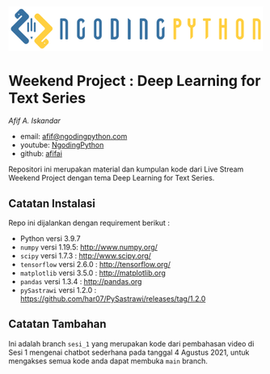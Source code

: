 ![alt text](https://github.com/afifai/weekend-project-DLFNLPSeries/blob/main/image/logo.png?raw=true)
# Weekend Project : Deep Learning for Text Series
*Afif A. Iskandar*

- email: <afif@ngodingpython.com>
- youtube: [NgodingPython](https://youtube.com/NgodingPython)
- github: [afifai](http://github.com/afifai)

Repositori ini merupakan material dan kumpulan kode dari Live Stream Weekend Project dengan tema Deep Learning for Text Series.

## Catatan Instalasi
Repo ini dijalankan dengan requirement berikut :

- Python versi 3.9.7
- `numpy` versi 1.19.5: http://www.numpy.org/
- `scipy` versi 1.7.3 : http://www.scipy.org/
- `tensorflow` versi 2.6.0 : http://tensorflow.org/
- `matplotlib` versi 3.5.0 : http://matplotlib.org
- `pandas` versi 1.3.4 : http://pandas.org
- `pySastrawi` versi 1.2.0 : https://github.com/har07/PySastrawi/releases/tag/1.2.0


## Catatan Tambahan
Ini adalah branch `sesi_1` yang merupakan kode dari pembahasan video di Sesi 1 mengenai chatbot sederhana pada tanggal 4 Agustus 2021, untuk mengakses semua kode anda dapat membuka `main` branch.